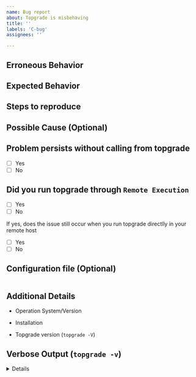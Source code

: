 ```yaml
---
name: Bug report
about: Topgrade is misbehaving
title: ''
labels: 'C-bug'
assignees: ''

---
```


<!--
Thanks for taking the time to fill out this bug report! 
Please make sure to 
[search for existing issues](https://github.com/topgrade-rs/topgrade/issues) 
before filing a new one!

Questions labeled with `Optional` can be skipped.
-->

<!-- 
If you're here to report about a "No asset found" error, please make sure that 
an hour has been passed since the last release was made. 
-->

## Erroneous Behavior
<!-- 
What actually happened?
-->

## Expected Behavior
<!-- 
Describe the expected behavior
-->

## Steps to reproduce
<!-- 
A minimal example to reproduce the issue
-->

## Possible Cause (Optional)
<!-- 
If you know the possible cause of the issue, please tell us.
-->

## Problem persists without calling from topgrade
<!-- 
Execute the erroneous command directly to see if the problem persists
-->
- [ ] Yes
- [ ] No

## Did you run topgrade through `Remote Execution`

- [ ] Yes
- [ ] No

If yes, does the issue still occur when you run topgrade directlly in your
remote host

- [ ] Yes
- [ ] No

## Configuration file (Optional)
<!-- 
Paste your configuration file inside the code block if you think this issue is 
related to configuration.
-->

```toml

```

## Additional Details
- Operation System/Version
  <!-- For example, Fedora Linux 38 -->

- Installation
  <!-- 
  How did you install topgrade: build from repo / crates.io (cargo install topgrade) 
  / package manager (which one) / other (describe)
  -->

- Topgrade version (`topgrade -V`)

## Verbose Output (`topgrade -v`)
<!-- 
Paste the verbose output into the pre-tags
-->

<details>
<pre>

</pre>
</details>
